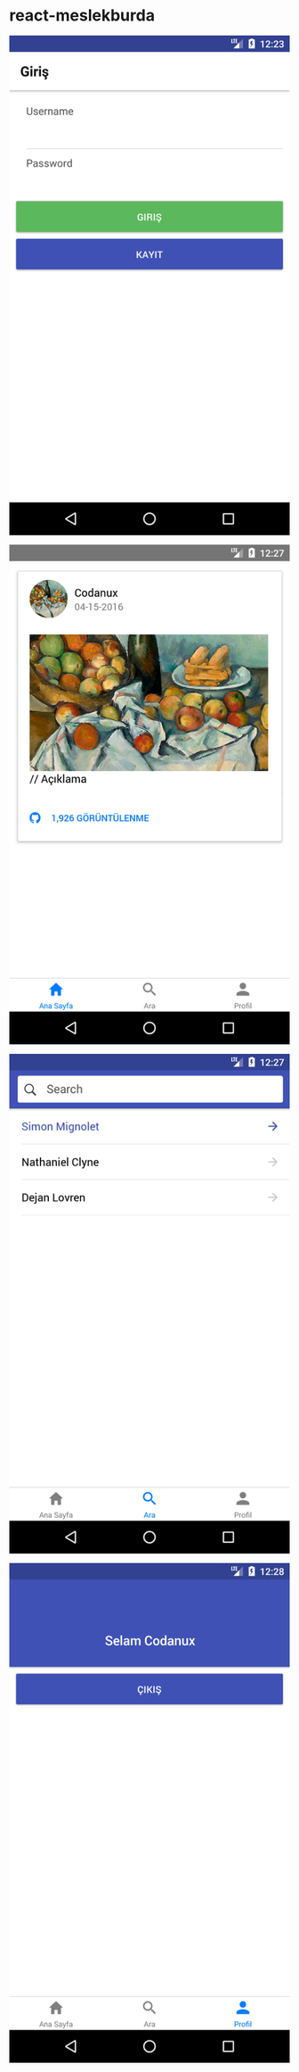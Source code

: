 # react-meslekburda


![alt text](https://raw.githubusercontent.com/codanux/react-meslekburda/master/screenshot/Screenshot_1555935830.png?token=AK7TWCCHTRHOOSRT4ZKYZ724XW2ES)

![alt text](https://github.com/codanux/react-meslekburda/blob/master/screenshot/Screenshot_1555936068.png)

![alt text](https://github.com/codanux/react-meslekburda/blob/master/screenshot/Screenshot_1555936073.png)

![alt text](https://github.com/codanux/react-meslekburda/blob/master/screenshot/Screenshot_1555936109.png)
